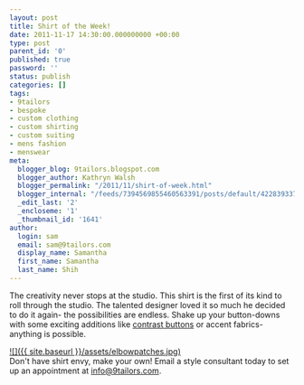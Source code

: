 ```yaml
---
layout: post
title: Shirt of the Week!
date: 2011-11-17 14:30:00.000000000 +00:00
type: post
parent_id: '0'
published: true
password: ''
status: publish
categories: []
tags:
- 9tailors
- bespoke
- custom clothing
- custom shirting
- custom suiting
- mens fashion
- menswear
meta:
  blogger_blog: 9tailors.blogspot.com
  blogger_author: Kathryn Walsh
  blogger_permalink: "/2011/11/shirt-of-week.html"
  blogger_internal: "/feeds/7394569855460563391/posts/default/4228393378167160150"
  _edit_last: '2'
  _encloseme: '1'
  _thumbnail_id: '1641'
author:
  login: sam
  email: sam@9tailors.com
  display_name: Samantha
  first_name: Samantha
  last_name: Shih
---
```

The creativity never stops at the studio. This shirt is the first of its kind to roll through the studio. The talented designer loved it so much he decided to do it again- the possibilities are endless. Shake up your button-downs with some exciting additions like [contrast buttons](http://9tailors.blogspot.com/2011/10/shirt-of-week.html) or accent fabrics- anything is possible.

[![]({{ site.baseurl }}/assets/elbowpatches.jpg)](http://4.bp.blogspot.com/-gEa1Jt4XezY/TsP5sTU5w0I/AAAAAAAAA-g/V4zxXgEZVX8/s1600/elbowpatches.jpg)  
Don't have shirt envy, make your own! Email a style consultant today to set up an appointment at [info@9tailors.com](http://9tailors.blogspot.com/info@9tailors.com).